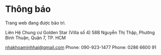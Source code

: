 # Thông báo

Trang web đang được bảo trì. 

Liên Hệ
Chung cư Golden Star (Villa số 4)
58B Nguyễn Thị Thập, Phường Bình Thuận, Quận 7, TP. HCM

nhakhoaminhhai@gmail.com
Phone: 090-923-1477
Phone: 0286 6600 91
